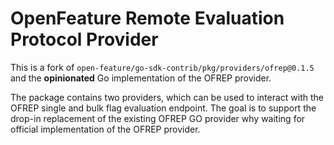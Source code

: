 # OpenFeature Remote Evaluation Protocol Provider

This is a fork of `open-feature/go-sdk-contrib/pkg/providers/ofrep@0.1.5` and the **opinionated** Go implementation of the OFREP provider.

The package contains two providers, which can be used to interact with the OFREP single and bulk flag evaluation endpoint. The goal is to support the drop-in replacement of the existing OFREP GO provider why waiting for official implementation of the OFREP provider.

